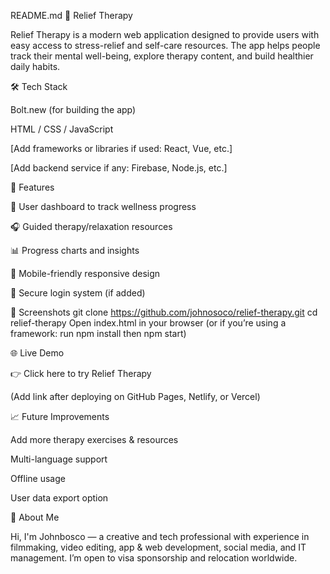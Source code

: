 README.md
🌿 Relief Therapy

Relief Therapy is a modern web application designed to provide users with easy access to stress-relief and self-care resources. The app helps people track their mental well-being, explore therapy content, and build healthier daily habits.

🛠 Tech Stack

Bolt.new (for building the app)

HTML / CSS / JavaScript

[Add frameworks or libraries if used: React, Vue, etc.]

[Add backend service if any: Firebase, Node.js, etc.]

🚀 Features

📝 User dashboard to track wellness progress

🎧 Guided therapy/relaxation resources

📊 Progress charts and insights

📱 Mobile-friendly responsive design

🔐 Secure login system (if added)

📸 Screenshots git clone https://github.com/johnosoco/relief-therapy.git
cd relief-therapy
Open index.html in your browser
(or if you’re using a framework: run npm install then npm start)

🌐 Live Demo

👉 Click here to try Relief Therapy

(Add link after deploying on GitHub Pages, Netlify, or Vercel)

📈 Future Improvements

Add more therapy exercises & resources

Multi-language support

Offline usage

User data export option

🙋 About Me

Hi, I'm Johnbosco — a creative and tech professional with experience in filmmaking, video editing, app & web development, social media, and IT management.
I’m open to visa sponsorship and relocation worldwide.
